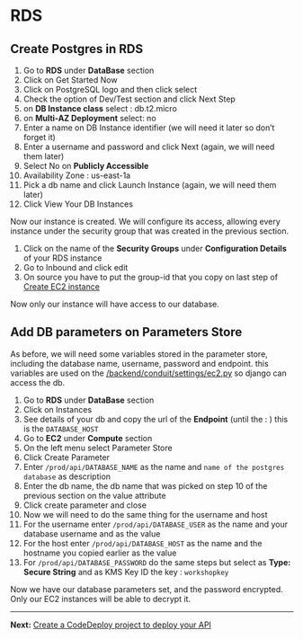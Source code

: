 # RDS

## Create Postgres in RDS
1. Go to **RDS** under **DataBase** section
2. Click on Get Started Now
3. Click on PostgreSQL logo and then click select
4. Check the option of Dev/Test section and click Next Step
5. on **DB Instance class** select : db.t2.micro
6. on **Multi-AZ Deployment** select: no
7. Enter a name on DB Instance identifier (we will need it later so don’t forget it)
8. Enter a username and password and click Next (again, we will need them later)
9. Select No on **Publicly Accessible**
10. Availability Zone :  us-east-1a
11. Pick a db name and click Launch Instance (again, we will need them later)
12. Click View Your DB Instances

Now our instance is created. We will configure its access, allowing every instance under the security group that was created in the previous section.

1. Click on the name of the **Security Groups** under **Configuration Details** of your RDS instance
2. Go to Inbound and click edit
3. On source you have to put the group-id that you copy on last step of [Create EC2 instance](/workshop/s3-web-ec2-api-rds/02-EC2-instances.md)

Now only our instance will have access to our database.

## Add DB parameters on Parameters Store

As before, we will need some variables stored in the parameter store, including the database name, username, password and endpoint. this variables are used on the [/backend/conduit/settings/ec2.py](/backend/conduit/settings/ec2.py) so django can access the db.

1. Go to **RDS** under **DataBase** section
2. Click on Instances
3. See details of your db and copy the url of the **Endpoint** (until the : ) this is the `DATABASE_HOST`
4. Go to **EC2** under **Compute** section
5. On the left menu select Parameter Store
6. Click Create Parameter
7. Enter  `/prod/api/DATABASE_NAME` as the name and `name of the postgres database` as description
8. Enter the db name, the db name that was picked on step 10 of the previous section on the value attribute
9. Click create parameter and close
10. Now we will need to do the same thing for the username and host
  1. For the username enter `/prod/api/DATABASE_USER` as the name and your database username  and as the value
  2. For the host enter `/prod/api/DATABASE_HOST` as the name and the hostname you copied earlier as the value
11. For `/prod/api/DATABASE_PASSWORD` do the same steps but select as **Type: Secure String** and as KMS Key ID the key : `workshopkey`

Now we have our database parameters set, and the password encrypted. Only our EC2 instances will be able to decrypt it.

---

**Next:** [Create a CodeDeploy project to deploy your API](/workshop/s3-web-ec2-api-rds/04-code-deploy.md)
